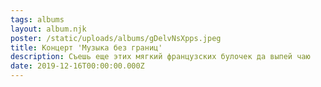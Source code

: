 ```yaml
---
tags: albums
layout: album.njk
poster: /static/uploads/albums/gDelvNsXpps.jpeg
title: Концерт 'Музыка без границ'
description: Съешь еще этих мягкий французских булочек да выпей чаю
date: 2019-12-16T00:00:00.000Z
---
```

